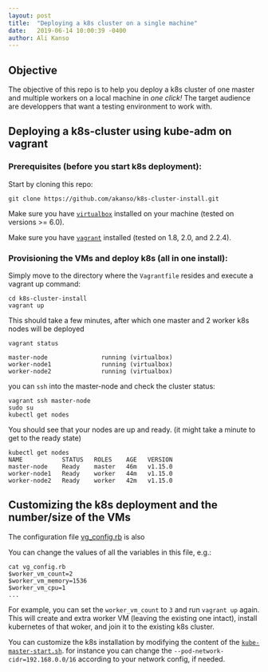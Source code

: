 ```yaml
---
layout: post
title:  "Deploying a k8s cluster on a single machine"
date:   2019-06-14 10:00:39 -0400
author: Ali Kanso
---
```

## Objective
The objective of this repo is to help you deploy a k8s cluster of one master and multiple workers on a local machine in *one click!*
The target audience are developpers that want a testing environment to work with.

## Deploying a k8s-cluster using kube-adm on vagrant

### Prerequisites (before you start k8s deployment):

Start by cloning this repo:

`git clone https://github.com/akanso/k8s-cluster-install.git`

Make sure you have [`virtualbox`](https://www.virtualbox.org/wiki/Downloads) installed on your machine (tested on versions >= 6.0).

Make sure you have [`vagrant`](https://www.vagrantup.com/downloads.html) installed (tested on 1.8, 2.0, and 2.2.4).

### Provisioning the VMs and deploy k8s (all in one install):

Simply move to the directory where the `Vagrantfile` resides and execute a vagrant up command:

```shell
cd k8s-cluster-install
vagrant up
```

This should take a few minutes, after which one master and 2 worker k8s nodes will be deployed

```shell
vagrant status

master-node               running (virtualbox)
worker-node1              running (virtualbox)
worker-node2              running (virtualbox)
```

you can `ssh` into the master-node and check the cluster status:

```shell
vagrant ssh master-node
sudo su
kubectl get nodes
```
You should see that your nodes are up and ready. (it might take a minute to get to the ready state)

```shell
kubectl get nodes
NAME           STATUS   ROLES    AGE   VERSION
master-node    Ready    master   46m   v1.15.0
worker-node1   Ready    worker   44m   v1.15.0
worker-node2   Ready    worker   42m   v1.15.0
```

## Customizing the k8s deployment and the number/size of the VMs

The configuration file [vg_config.rb](https://github.com/akanso/k8s-cluster-install/blob/master/vg_config.rb) is also 

You can change the values of all the variables in this file, e.g.:

```shell
cat vg_config.rb
$worker_vm_count=2
$worker_vm_memory=1536
$worker_vm_cpu=1
...
```

For example, you can set the `worker_vm_count` to `3` and run `vagrant up` again. This will create and extra worker VM (leaving the existing one intact), install kubernetes of that woker, and join it to the existing k8s cluster.

You can customize the k8s installation by modifying the content of the [`kube-master-start.sh`](https://github.com/akanso/k8s-cluster-install/blob/master/kube-master-start.sh). 
for instance you can change the `--pod-network-cidr=192.168.0.0/16` according to your network config, if needed.
